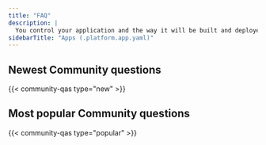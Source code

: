 ```yaml
---
title: "FAQ"
description: |
  You control your application and the way it will be built and deployed on Platform.sh via a single configuration file, `.platform.app.yaml`, located at the root of your application folder inside your Git repository.
sidebarTitle: "Apps (.platform.app.yaml)"
---
```


## Newest Community questions

{{< community-qas type="new" >}}

## Most popular Community questions

{{< community-qas type="popular" >}}
